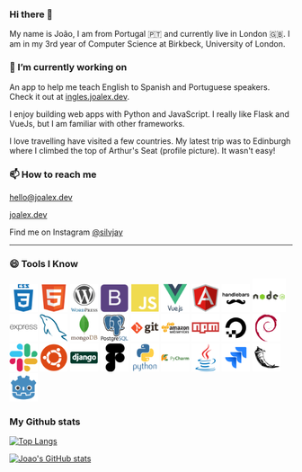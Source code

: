 ### Hi there 👋
My name is João, I am from Portugal 🇵🇹 and currently live in London 🇬🇧. I am in my 3rd year of Computer Science at Birkbeck, University of London. 


### 🔭 I’m currently working on 
An app to help me teach English to Spanish and Portuguese speakers. Check it out at [ingles.joalex.dev](ingles.joalex.dev).

I enjoy building web apps with Python and JavaScript. I really like Flask and VueJs, but I am familiar with other frameworks. 

I love travelling have visited a few countries. My latest trip was to Edinburgh where I climbed the top of Arthur's Seat (profile picture). It wasn't easy!


### 📫 How to reach me
[hello@joalex.dev](mailto:hello@joalex.dev)

[joalex.dev](joalex.dev)

Find me on Instagram [@silvjay](https://www.instagram.com/silvjay/)

---

### 😄 Tools I Know
<img src="https://github.com/devicons/devicon/blob/master/icons/css3/css3-plain-wordmark.svg" alt="CSS" width="50" height="50"/>  <img src="https://github.com/devicons/devicon/blob/master/icons/html5/html5-original.svg" alt="HTML" width="50" height="50"/> <img src="https://github.com/devicons/devicon/blob/master/icons/wordpress/wordpress-original.svg" alt="WordPress" width="50" height="50"/>  <img src="https://github.com/devicons/devicon/blob/master/icons/bootstrap/bootstrap-plain.svg" alt="Bootstrap" width="50" height="50"/>  <img src="https://github.com/devicons/devicon/blob/master/icons/javascript/javascript-plain.svg" alt="JavaScript" width="50" height="50" /> <img src="https://github.com/devicons/devicon/blob/master/icons/vuejs/vuejs-original-wordmark.svg" alt="VueJS" width="50" height="50"/>  <img src="https://github.com/devicons/devicon/blob/master/icons/angularjs/angularjs-original.svg" alt="AngularJS" width="50" height="50"/> <img src="https://github.com/devicons/devicon/blob/master/icons/handlebars/handlebars-original-wordmark.svg" alt="HandleBars" width="50" height="50"/> <img src="https://github.com/devicons/devicon/blob/master/icons/nodejs/nodejs-original-wordmark.svg" alt="NodeJS" width="60" height="60"/> <img src="https://github.com/devicons/devicon/blob/master/icons/express/express-original-wordmark.svg" alt="ExpressJS" width="50" height="50"/>  <img src="https://github.com/devicons/devicon/blob/master/icons/mysql/mysql-original.svg" alt="MySQL" width="50" height="50"/> <img src="https://github.com/devicons/devicon/blob/master/icons/mongodb/mongodb-original-wordmark.svg" alt="MongoDB" width="50" height="50"/> <img src="https://github.com/devicons/devicon/blob/master/icons/postgresql/postgresql-original-wordmark.svg" alt="PostgreSQL" width="50" height="50"/> <img src="https://github.com/devicons/devicon/blob/master/icons/git/git-original-wordmark.svg" alt="Git" width="50" height="50"/> <img src="https://github.com/devicons/devicon/blob/master/icons/amazonwebservices/amazonwebservices-original-wordmark.svg" alt="AWS" width="50" height="50"/> <img src="https://github.com/devicons/devicon/blob/master/icons/npm/npm-original-wordmark.svg" alt="npm" width="50" height="50"/> <img src="https://github.com/devicons/devicon/blob/master/icons/digitalocean/digitalocean-plain.svg" alt="DigitalOcean" width="50" height="50"/>  <img src="https://github.com/devicons/devicon/blob/master/icons/debian/debian-original.svg" alt="Debian" width="50" height="50"/> <img src="https://github.com/devicons/devicon/blob/master/icons/slack/slack-original.svg" alt="Slack" width="50" height="50"/> <img src="https://github.com/devicons/devicon/blob/master/icons/ubuntu/ubuntu-plain.svg" alt="Slack" width="50" height="50"/> <img src="https://github.com/devicons/devicon/blob/master/icons/django/django-plain.svg" alt="Slack" width="50" height="50"/> <img src="https://github.com/devicons/devicon/blob/master/icons/figma/figma-plain.svg" alt="Slack" width="50" height="50"/> <img src="https://github.com/devicons/devicon/blob/master/icons/python/python-original-wordmark.svg" alt="Slack" width="50" height="50"/> <img src="https://github.com/devicons/devicon/blob/master/icons/pycharm/pycharm-original-wordmark.svg" alt="Slack" width="50" height="50"/> <img src="https://github.com/devicons/devicon/blob/master/icons/java/java-original.svg" alt="Slack" width="50" height="50"/>    <img src="https://github.com/devicons/devicon/blob/master/icons/jira/jira-original.svg" alt="Slack" width="50" height="50"/> <img src="https://github.com/devicons/devicon/blob/master/icons/flask/flask-original.svg" alt="Slack" width="50" height="50"/> <img src="https://github.com/devicons/devicon/blob/master/icons/godot/godot-original.svg" alt="Slack" width="50" height="50"/>

### My Github stats

[![Top Langs](https://github-readme-stats.vercel.app/api/top-langs/?username=j-000&hide=html&theme=vue)](https://github.com/anuraghazra/github-readme-stats)

[![Joao's GitHub stats](https://github-readme-stats.vercel.app/api?username=j-000&theme=vue)](https://github.com/anuraghazra/github-readme-stats)

